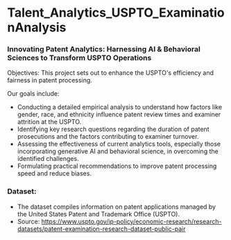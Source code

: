 # Talent_Analytics_USPTO_ExaminationAnalysis


### Innovating Patent Analytics:  Harnessing AI & Behavioral Sciences to Transform USPTO Operations 

Objectives: This project sets out to enhance the USPTO's efficiency and fairness in patent processing.  

Our goals include: 
- Conducting a detailed empirical analysis to understand how factors like gender, race, and ethnicity influence patent review times and examiner attrition at the USPTO. 
- Identifying key research questions regarding the duration of patent prosecutions and the factors contributing to examiner turnover. 
- Assessing the effectiveness of current analytics tools, especially those incorporating generative AI and behavioral science, in overcoming the identified challenges. 
- Formulating practical recommendations to improve patent processing speed and reduce biases. 


### Dataset:
- The dataset compiles information on patent applications managed by the United States Patent and Trademark Office (USPTO).
- Source: 
https://www.uspto.gov/ip-policy/economic-research/research-datasets/patent-examination-research-dataset-public-pair

